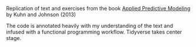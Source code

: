 Replication of text and exercises from the book [Applied Predictive Modeling](http://appliedpredictivemodeling.com) by Kuhn and Johnson (2013)

The code is annotated heavily with my understanding of the text and infused
with a functional programming workflow. Tidyverse takes center stage. 